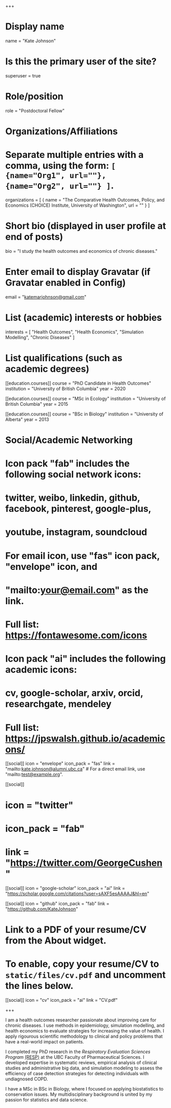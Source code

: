+++
# Display name
name = "Kate Johnson"

# Is this the primary user of the site?
superuser = true

# Role/position
role = "Postdoctoral Fellow"

# Organizations/Affiliations
#   Separate multiple entries with a comma, using the form: `[ {name="Org1", url=""}, {name="Org2", url=""} ]`.
organizations = [ { name = "The Comparative Health Outcomes, Policy, and Economics (CHOICE) Institute, University of Washington", url = "" } ]

# Short bio (displayed in user profile at end of posts)
bio = "I study the health outcomes and economics of chronic diseases."

# Enter email to display Gravatar (if Gravatar enabled in Config)
email = "katemarjohnson@gmail.com"

# List (academic) interests or hobbies
interests = [
  "Health Outcomes",
  "Health Economics",
  "Simulation Modelling",
  "Chronic Diseases"
]

# List qualifications (such as academic degrees)
[[education.courses]]
  course = "PhD Candidate in Health Outcomes"
  institution = "University of British Columbia"
  year = 2020

[[education.courses]]
  course = "MSc in Ecology"
  institution = "University of British Columbia"
  year = 2015

[[education.courses]]
  course = "BSc in Biology"
  institution = "University of Alberta"
  year = 2013

# Social/Academic Networking
#
# Icon pack "fab" includes the following social network icons:
#
#   twitter, weibo, linkedin, github, facebook, pinterest, google-plus,
#   youtube, instagram, soundcloud
#
#   For email icon, use "fas" icon pack, "envelope" icon, and
#   "mailto:your@email.com" as the link.
#
#   Full list: https://fontawesome.com/icons
#
# Icon pack "ai" includes the following academic icons:
#
#   cv, google-scholar, arxiv, orcid, researchgate, mendeley
#
#   Full list: https://jpswalsh.github.io/academicons/

[[social]]
  icon = "envelope"
  icon_pack = "fas"
  link = "mailto:kate.johnson@alumni.ubc.ca"  # For a direct email link, use "mailto:test@example.org".

[[social]]
#  icon = "twitter"
#  icon_pack = "fab"
#  link = "https://twitter.com/GeorgeCushen"

[[social]]
  icon = "google-scholar"
  icon_pack = "ai"
  link = "https://scholar.google.com/citations?user=sAXF5esAAAAJ&hl=en"

[[social]]
  icon = "github"
  icon_pack = "fab"
  link = "https://github.com/KateJohnson"

# Link to a PDF of your resume/CV from the About widget.
# To enable, copy your resume/CV to `static/files/cv.pdf` and uncomment the lines below.
 [[social]]
   icon = "cv"
   icon_pack = "ai"
   link = "CV.pdf"

+++

I am a health outcomes researcher passionate about improving care for chronic diseases. I use methods in epidemiology, simulation modelling, and health economics to evaluate strategies for increasing the value of health. I apply rigourous scientific methodology to clinical and policy problems that have a real-world impact on patients.

I completed my PhD research in the *Respiratory Evaluation Sciences Program* [(RESP)](http://resp.core.ubc.ca/) at the UBC Faculty of Pharmaceutical Sciences. I developed expertise in systematic reviews, empirical analysis of clinical studies and administrative big data, and simulation modeling to assess the efficiency of case detection strategies for detecting individuals with undiagnosed COPD. 

I have a MSc in BSc in Biology, where I focused on applying biostatistics to conservation issues. My multidisciplinary background is united by my passion for statistics and data science.

